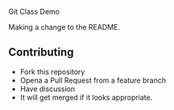 Git Class Demo

Making a change to the README.

## Contributing
- Fork this repository
- Opena a Pull Request from a feature branch
- Have discussion
- It will get merged if it looks appropriate.

